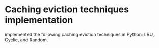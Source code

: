 # Caching eviction techniques implementation

implemented the following caching eviction techniques in Python: LRU, Cyclic, and Random.
